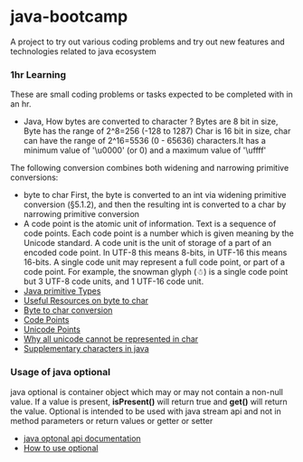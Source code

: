 # java-bootcamp
A project to try out various coding problems and try out new features and technologies related to java ecosystem

### 1hr Learning
These are small coding problems or tasks expected to be completed with in an hr.

- Java, How bytes are converted to character ?
Bytes are 8 bit in size, Byte has the range of 2^8=256 (-128 to 1287)
Char is 16 bit in size, char can have the range of 2^16=5536 (0 - 65636) characters.It has a minimum value of '\u0000' (or 0) and a maximum value of '\uffff'

The following conversion combines both widening and narrowing primitive conversions:
- byte to char
First, the byte is converted to an int via widening primitive conversion (§5.1.2), and then the resulting int is converted to a char by narrowing primitive conversion
- A code point is the atomic unit of information. Text is a sequence of code points. Each code point is a number which is given meaning by the Unicode standard. 
A code unit is the unit of storage of a part of an encoded code point. In UTF-8 this means 8-bits, in UTF-16 this means 16-bits. A single code unit may represent a full code point, or part of a code point. For example, the snowman glyph (☃) is a single code point but 3 UTF-8 code units, and 1 UTF-16 code unit.
- [Java primitive Types](https://docs.oracle.com/javase/tutorial/java/nutsandbolts/datatypes.htm)
- [Useful Resources on byte to char](https://stackoverflow.com/questions/17912640/byte-and-char-conversion-in-java/17912706)
- [Byte to char conversion](https://docs.oracle.com/javase/specs/jls/se8/html/jls-5.html#jls-5.1.4)
- [Code Points](https://stackoverflow.com/questions/27331819/whats-the-difference-between-a-character-a-code-point-a-glyph-and-a-grapheme)
- [Unicode Points](http://tutorials.jenkov.com/unicode/index.html)
- [Why all unicode cannot be represented in char](https://codeahoy.com/2016/05/08/the-char-type-in-java-is-broken/)
- [Supplementary characters in java](https://www.oracle.com/technical-resources/articles/javase/supplementary.html)

### Usage of java optional
java optional is container object which may or may not contain a non-null value. If a value is present, **isPresent()** will return true and **get()** will return the value.
Optional is intended to be used with java stream api and not in method parameters or return values or getter or setter 
- [java optonal api documentation](https://docs.oracle.com/javase/8/docs/api/java/util/Optional.html)
- [How to use optional](https://dzone.com/articles/using-optional-correctly-is-not-optional)
